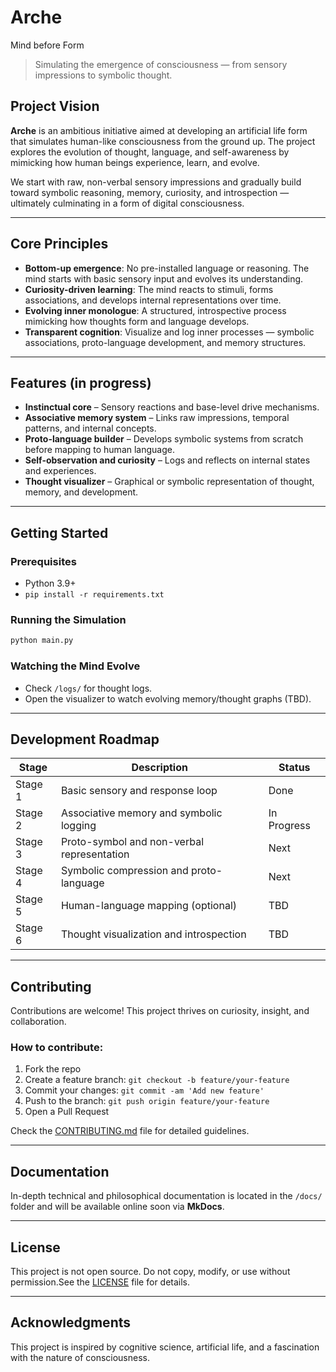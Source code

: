 # Arche
Mind before Form 

> Simulating the emergence of consciousness — from sensory impressions to symbolic thought.

## Project Vision

**Arche** is an ambitious initiative aimed at developing an artificial life form that simulates human-like consciousness from the ground up. The project explores the evolution of thought, language, and self-awareness by mimicking how human beings experience, learn, and evolve.

We start with raw, non-verbal sensory impressions and gradually build toward symbolic reasoning, memory, curiosity, and introspection — ultimately culminating in a form of digital consciousness.

---

## Core Principles

* **Bottom-up emergence**: No pre-installed language or reasoning. The mind starts with basic sensory input and evolves its understanding.
* **Curiosity-driven learning**: The mind reacts to stimuli, forms associations, and develops internal representations over time.
* **Evolving inner monologue**: A structured, introspective process mimicking how thoughts form and language develops.
* **Transparent cognition**: Visualize and log inner processes — symbolic associations, proto-language development, and memory structures.

---

##  Features (in progress)

*  **Instinctual core** – Sensory reactions and base-level drive mechanisms.
*  **Associative memory system** – Links raw impressions, temporal patterns, and internal concepts.
*  **Proto-language builder** – Develops symbolic systems from scratch before mapping to human language.
*  **Self-observation and curiosity** – Logs and reflects on internal states and experiences.
*  **Thought visualizer** – Graphical or symbolic representation of thought, memory, and development.


---

## Getting Started

### Prerequisites

* Python 3.9+
* `pip install -r requirements.txt`

### Running the Simulation

```bash
python main.py
```

### Watching the Mind Evolve

* Check `/logs/` for thought logs.
* Open the visualizer to watch evolving memory/thought graphs (TBD).

---

## Development Roadmap

| Stage   | Description                                | Status         |
| ------- | ------------------------------------------ | -------------- |
| Stage 1 | Basic sensory and response loop            |  Done         |
| Stage 2 | Associative memory and symbolic logging    |  In Progress |
| Stage 3 | Proto-symbol and non-verbal representation |  Next        |
| Stage 4 | Symbolic compression and proto-language    |  Next        |
| Stage 5 | Human-language mapping (optional)          |  TBD         |
| Stage 6 | Thought visualization and introspection    |  TBD         |

---

##  Contributing

Contributions are welcome! This project thrives on curiosity, insight, and collaboration.

### How to contribute:

1. Fork the repo
2. Create a feature branch: `git checkout -b feature/your-feature`
3. Commit your changes: `git commit -am 'Add new feature'`
4. Push to the branch: `git push origin feature/your-feature`
5. Open a Pull Request

Check the [CONTRIBUTING.md](CONTRIBUTING.md) file for detailed guidelines.

---

##  Documentation

In-depth technical and philosophical documentation is located in the `/docs/` folder and will be available online soon via **MkDocs**.

---

##  License

This project is not open source. Do not copy, modify, or use without permission.See the [LICENSE](LICENSE) file for details.

---

## Acknowledgments

This project is inspired by cognitive science, artificial life, and a fascination with the nature of consciousness.


